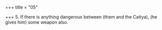+++
title = "05"

+++
5. If there is anything dangerous between (them and the Caitya), (he gives him) some weapon also.
